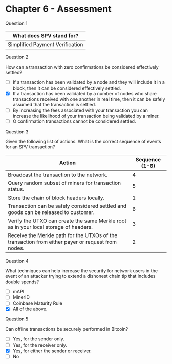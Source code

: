 # Chapter 6 - Assessment

Question 1

| **What does SPV stand for?**    |
| ------------------------------- |
| Simplified Payment Verification |

Question 2

How can a transaction with zero confirmations be considered effectively settled?&#x20;

* [ ] If a transaction has been validated by a node and they will include it in a block, then it can be considered effectively settled.&#x20;
* [x] If a transaction has been validated by a number of nodes who share transactions received with one another in real time, then it can be safely assumed that the transaction is settled.&#x20;
* [ ] By increasing the fees associated with your transaction you can increase the likelihood of your transaction being validated by a miner.&#x20;
* [ ] O confirmation transactions cannot be considered settled.

Question 3

Given the following list of actions. What is the correct sequence of events for an SPV transaction?

&#x20;

| **Action**                                                                                        | **Sequence (1-6)** |
| ------------------------------------------------------------------------------------------------- | ------------------ |
| Broadcast the transaction to the network.                                                         | 4                  |
| Query random subset of miners for transaction status.                                             | 5                  |
| Store the chain of block headers locally.                                                         | 1                  |
| Transaction can be safely considered settled and goods can be released to customer.               | 6                  |
| Verify the UTXO can create the same Merkle root as in your local storage of headers.              | 3                  |
| Receive the Merkle path for the UTXOs of the transaction from either payer or request from nodes. | 2                  |

Question 4

What techniques can help increase the security for network users in the event of an attacker trying to extend a dishonest chain tip that includes double spends?

* [ ] mAPI&#x20;
* [ ] MinerID&#x20;
* [ ] Coinbase Maturity Rule&#x20;
* [x] All of the above.

Question 5

&#x20;

Can offline transactions be securely performed in Bitcoin?

* [ ] Yes, for the sender only.&#x20;
* [ ] Yes, for the receiver only.&#x20;
* [x] Yes, for either the sender or receiver.&#x20;
* [ ] No
